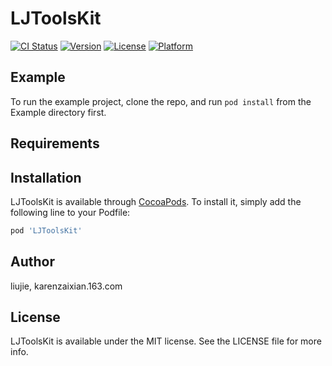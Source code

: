 # LJToolsKit

[![CI Status](http://img.shields.io/travis/liujie/LJToolsKit.svg?style=flat)](https://travis-ci.org/liujie/LJToolsKit)
[![Version](https://img.shields.io/cocoapods/v/LJToolsKit.svg?style=flat)](http://cocoapods.org/pods/LJToolsKit)
[![License](https://img.shields.io/cocoapods/l/LJToolsKit.svg?style=flat)](http://cocoapods.org/pods/LJToolsKit)
[![Platform](https://img.shields.io/cocoapods/p/LJToolsKit.svg?style=flat)](http://cocoapods.org/pods/LJToolsKit)

## Example

To run the example project, clone the repo, and run `pod install` from the Example directory first.

## Requirements

## Installation

LJToolsKit is available through [CocoaPods](http://cocoapods.org). To install
it, simply add the following line to your Podfile:

```ruby
pod 'LJToolsKit'
```

## Author

liujie, karenzaixian.163.com

## License

LJToolsKit is available under the MIT license. See the LICENSE file for more info.
